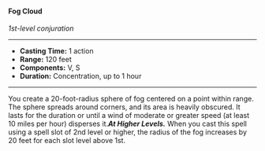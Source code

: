 #### Fog Cloud
*1st-level conjuration*
___
- **Casting Time:** 1 action
- **Range:** 120 feet
- **Components:** V, S
- **Duration:** Concentration, up to 1 hour
---
You create a 20-foot-radius sphere of fog centered on a point within range. The sphere spreads around corners, and its area is heavily obscured. It lasts for the duration or until a wind of moderate or greater speed (at least 10 miles per hour) disperses it.***At Higher Levels.*** When you cast this spell using a spell slot of 2nd level or higher, the radius of the fog increases by 20 feet for each slot level above 1st.



